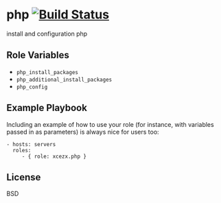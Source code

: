 php [![Build Status](https://travis-ci.org/xcezx/ansible-php.svg)](https://travis-ci.org/xcezx/ansible-php)
========

install and configuration php

Role Variables
--------------

- `php_install_packages`
- `php_additional_install_packages`
- `php_config`

Example Playbook
-------------------------

Including an example of how to use your role (for instance, with variables passed in as parameters) is always nice for users too:

    - hosts: servers
      roles:
         - { role: xcezx.php }

License
-------

BSD
